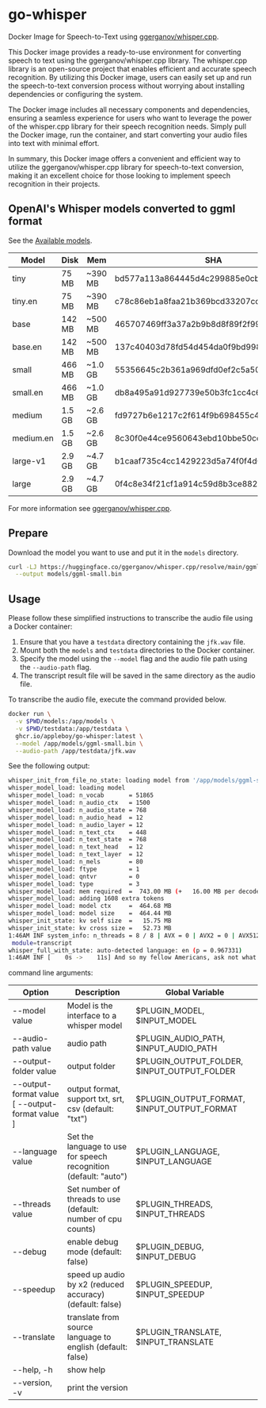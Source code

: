 # go-whisper

Docker Image for Speech-to-Text using [ggerganov/whisper.cpp][1].

This Docker image provides a ready-to-use environment for converting speech to text using the ggerganov/whisper.cpp library. The whisper.cpp library is an open-source project that enables efficient and accurate speech recognition. By utilizing this Docker image, users can easily set up and run the speech-to-text conversion process without worrying about installing dependencies or configuring the system.

The Docker image includes all necessary components and dependencies, ensuring a seamless experience for users who want to leverage the power of the whisper.cpp library for their speech recognition needs. Simply pull the Docker image, run the container, and start converting your audio files into text with minimal effort.

In summary, this Docker image offers a convenient and efficient way to utilize the ggerganov/whisper.cpp library for speech-to-text conversion, making it an excellent choice for those looking to implement speech recognition in their projects.

[1]:https://github.com/ggerganov/whisper.cpp

## OpenAI's Whisper models converted to ggml format

See the [Available models][2].

| Model      | Disk    | Mem       | SHA                                          |
|------------|---------|-----------|----------------------------------------------|
| tiny       | 75 MB   | ~390 MB   | bd577a113a864445d4c299885e0cb97d4ba92b5f     |
| tiny.en    | 75 MB   | ~390 MB   | c78c86eb1a8faa21b369bcd33207cc90d64ae9df     |
| base       | 142 MB  | ~500 MB   | 465707469ff3a37a2b9b8d8f89f2f99de7299dac     |
| base.en    | 142 MB  | ~500 MB   | 137c40403d78fd54d454da0f9bd998f78703390c     |
| small      | 466 MB  | ~1.0 GB   | 55356645c2b361a969dfd0ef2c5a50d530afd8d5     |
| small.en   | 466 MB  | ~1.0 GB   | db8a495a91d927739e50b3fc1cc4c6b8f6c2d022     |
| medium     | 1.5 GB  | ~2.6 GB   | fd9727b6e1217c2f614f9b698455c4ffd82463b4     |
| medium.en  | 1.5 GB  | ~2.6 GB   | 8c30f0e44ce9560643ebd10bbe50cd20eafd3723     |
| large-v1   | 2.9 GB  | ~4.7 GB   | b1caaf735c4cc1429223d5a74f0f4d0b9b59a299     |
| large      | 2.9 GB  | ~4.7 GB   | 0f4c8e34f21cf1a914c59d8b3ce882345ad349d6     |

For more information see [ggerganov/whisper.cpp][3].

[2]: https://huggingface.co/ggerganov/whisper.cpp/tree/main
[3]: https://github.com/ggerganov/whisper.cpp/tree/master/models

## Prepare

Download the model you want to use and put it in the `models` directory.

```sh
curl -LJ https://huggingface.co/ggerganov/whisper.cpp/resolve/main/ggml-small.bin \
  --output models/ggml-small.bin
```

## Usage

Please follow these simplified instructions to transcribe the audio file using a Docker container:

1. Ensure that you have a `testdata` directory containing the `jfk.wav` file.
2. Mount both the `models` and `testdata` directories to the Docker container.
3. Specify the model using the `--model` flag and the audio file path using the `--audio-path` flag.
4. The transcript result file will be saved in the same directory as the audio file.

To transcribe the audio file, execute the command provided below.

```sh
docker run \
  -v $PWD/models:/app/models \
  -v $PWD/testdata:/app/testdata \
  ghcr.io/appleboy/go-whisper:latest \
  --model /app/models/ggml-small.bin \
  --audio-path /app/testdata/jfk.wav
```

See the following output:

```sh
whisper_init_from_file_no_state: loading model from '/app/models/ggml-small.bin'
whisper_model_load: loading model
whisper_model_load: n_vocab       = 51865
whisper_model_load: n_audio_ctx   = 1500
whisper_model_load: n_audio_state = 768
whisper_model_load: n_audio_head  = 12
whisper_model_load: n_audio_layer = 12
whisper_model_load: n_text_ctx    = 448
whisper_model_load: n_text_state  = 768
whisper_model_load: n_text_head   = 12
whisper_model_load: n_text_layer  = 12
whisper_model_load: n_mels        = 80
whisper_model_load: ftype         = 1
whisper_model_load: qntvr         = 0
whisper_model_load: type          = 3
whisper_model_load: mem required  =  743.00 MB (+   16.00 MB per decoder)
whisper_model_load: adding 1608 extra tokens
whisper_model_load: model ctx     =  464.68 MB
whisper_model_load: model size    =  464.44 MB
whisper_init_state: kv self size  =   15.75 MB
whisper_init_state: kv cross size =   52.73 MB
1:46AM INF system_info: n_threads = 8 / 8 | AVX = 0 | AVX2 = 0 | AVX512 = 0 | FMA = 0 | NEON = 1 | ARM_FMA = 1 | F16C = 0 | FP16_VA = 0 | WASM_SIMD = 0 | BLAS = 0 | SSE3 = 0 | VSX = 0 | COREML = 0 | 
 module=transcript
whisper_full_with_state: auto-detected language: en (p = 0.967331)
1:46AM INF [    0s ->    11s] And so my fellow Americans, ask not what your country can do for you, ask what you can do for your country. module=transcript
```

command line arguments:

| Option                                          | Description                                                                 | Global Variable                           |
|-------------------------------------------------|-----------------------------------------------------------------------------|-------------------------------------------|
| --model value                                   | Model is the interface to a whisper model                                    | $PLUGIN_MODEL, $INPUT_MODEL               |
| --audio-path value                              | audio path                                                                  | $PLUGIN_AUDIO_PATH, $INPUT_AUDIO_PATH     |
| --output-folder value                           | output folder                                                               | $PLUGIN_OUTPUT_FOLDER, $INPUT_OUTPUT_FOLDER|
| --output-format value [ --output-format value ] | output format, support txt, srt, csv (default: "txt")                        | $PLUGIN_OUTPUT_FORMAT, $INPUT_OUTPUT_FORMAT|
| --language value                                | Set the language to use for speech recognition (default: "auto")            | $PLUGIN_LANGUAGE, $INPUT_LANGUAGE         |
| --threads value                                 | Set number of threads to use (default: number of cpu counts)                                   | $PLUGIN_THREADS, $INPUT_THREADS           |
| --debug                                         | enable debug mode (default: false)                                           | $PLUGIN_DEBUG, $INPUT_DEBUG               |
| --speedup                                       | speed up audio by x2 (reduced accuracy) (default: false)                     | $PLUGIN_SPEEDUP, $INPUT_SPEEDUP           |
| --translate                                     | translate from source language to english (default: false)                   | $PLUGIN_TRANSLATE, $INPUT_TRANSLATE       |
| --help, -h                                      | show help                                                                   |                                           |
| --version, -v                                   | print the version                                                           |                                           |
